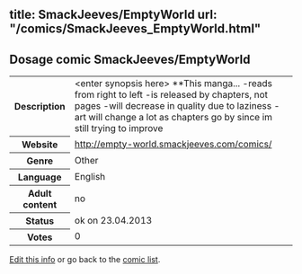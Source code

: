 title: SmackJeeves/EmptyWorld
url: "/comics/SmackJeeves_EmptyWorld.html"
---
Dosage comic SmackJeeves/EmptyWorld
-----------------------------------------

<p id="msg"></p>
<script type="text/javascript">
if (window.location.search === '?edit_info_mail=sent_ok') {
  var elem = document.getElementById("msg");
  elem.innerHTML = 'Edited information sucessfully sent.';
  elem.className = 'ok';
}
</script>
<table class="comicinfo">
<tr>
<th>Description</th><td>&lt;enter synopsis here&gt; **This manga... -reads from right to left -is released by chapters, not pages -will decrease in quality due to laziness -art will change a lot as chapters go by since im still trying to improve</td>
</tr>
<tr>
<th>Website</th><td><a href="http://empty-world.smackjeeves.com/comics/">http://empty-world.smackjeeves.com/comics/</a></td>
</tr>
<tr>
<th>Genre</th><td>Other</td>
</tr>
<tr>
<th>Language</th><td>English</td>
</tr>
<tr>
<th>Adult content</th><td>no</td>
</tr>
<tr>
<th>Status</th><td>ok on 23.04.2013</td>
</tr>
<tr>
<th>Votes</th><td>0</td>
</tr>
</table>

[Edit this info](SmackJeeves_EmptyWorld_edit.html) or go back to the [comic list](../comic-index.html).
